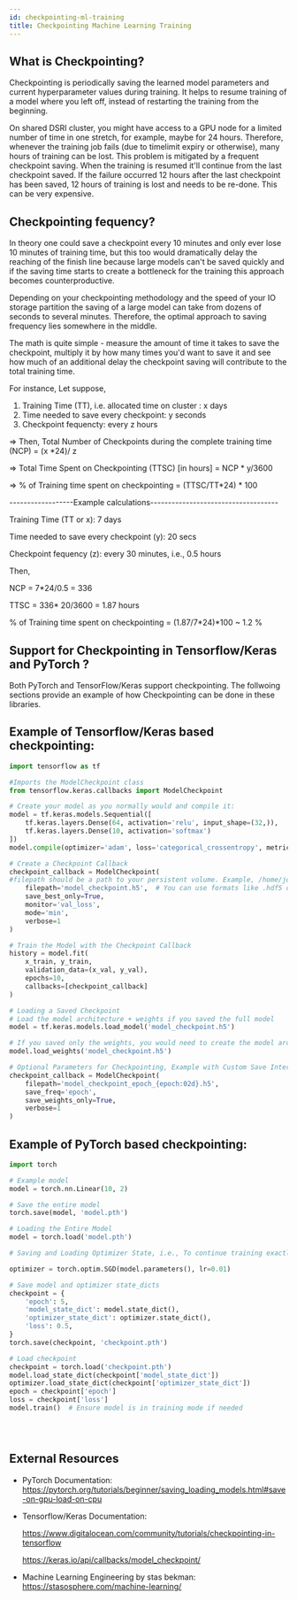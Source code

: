 ```yaml
---
id: checkpointing-ml-training
title: Checkpointing Machine Learning Training
---
```

## What is Checkpointing?
Checkpointing is periodically saving the learned model parameters and current hyperparameter values during training. It helps to resume training of a model where you left off, instead of restarting the training from the beginning.

On shared DSRI cluster, you might have access to a GPU node for a limited number of time in one stretch, for example, maybe for 24 hours. 
Therefore, whenever the training job fails (due to timelimit expiry or otherwise), many hours of training can be lost. This problem is mitigated by a frequent checkpoint saving. When the training is resumed it'll continue from the last checkpoint saved. If the failure occurred 12 hours after the last checkpoint has been saved, 12 hours of training is lost and needs to be re-done. This can be very expensive.

## Checkpointing fequency?
In theory one could save a checkpoint every 10 minutes and only ever lose 10 minutes of training time, but this too would dramatically delay the reaching of the finish line because large models can't be saved quickly and if the saving time starts to create a bottleneck for the training this approach becomes counterproductive.

Depending on your checkpointing methodology and the speed of your IO storage partition the saving of a large model can take from dozens of seconds to several minutes. Therefore, the optimal approach to saving frequency lies somewhere in the middle.

The math is quite simple - measure the amount of time it takes to save the checkpoint, multiply it by how many times you'd want to save it and see how much of an additional delay the checkpoint saving will contribute to the total training time.

For instance, Let suppose, 

1) Training Time (TT), i.e. allocated time on cluster : x days
2) Time needed to save every checkpoint: y seconds
3) Checkpoint fequencty: every z hours

=> Then, Total Number of Checkpoints during the complete training time (NCP) = (x *24)/ z

=> Total Time Spent on Checkpointing (TTSC) [in hours] = NCP * y/3600 

=> % of Training time spent on checkpointing = (TTSC/TT*24) * 100

------------------Example calculations------------------------------------

Training Time (TT or x): 7 days

Time needed to save every checkpoint (y): 20 secs

Checkpoint fequency (z): every 30 minutes, i.e., 0.5 hours

Then, 

NCP = 7*24/0.5 = 336

TTSC = 336* 20/3600 = 1.87 hours

% of Training time spent on checkpointing = (1.87/7*24)*100 ~ 1.2 %     


## Support for Checkpointing in Tensorflow/Keras and PyTorch ?

Both PyTorch and TensorFlow/Keras support checkpointing. The follwoing sections provide an example of how Checkpointing can be done in these libraries.

## Example of Tensorflow/Keras based checkpointing:

```python
import tensorflow as tf

#Imports the ModelCheckpoint class
from tensorflow.keras.callbacks import ModelCheckpoint

# Create your model as you normally would and compile it:
model = tf.keras.models.Sequential([
    tf.keras.layers.Dense(64, activation='relu', input_shape=(32,)),
    tf.keras.layers.Dense(10, activation='softmax')
])
model.compile(optimizer='adam', loss='categorical_crossentropy', metrics=['accuracy'])

# Create a Checkpoint Callback
checkpoint_callback = ModelCheckpoint(
#filepath should be a path to your persistent volume. Example, /home/jovyan path in your JupyterLab pod.
    filepath='model_checkpoint.h5',  # You can use formats like .hdf5 or .ckpt. 
    save_best_only=True,
    monitor='val_loss',
    mode='min',
    verbose=1
)

# Train the Model with the Checkpoint Callback
history = model.fit(
    x_train, y_train,
    validation_data=(x_val, y_val),
    epochs=10,
    callbacks=[checkpoint_callback]
)

# Loading a Saved Checkpoint
# Load the model architecture + weights if you saved the full model
model = tf.keras.models.load_model('model_checkpoint.h5')

# If you saved only the weights, you would need to create the model architecture first, then load weights:
model.load_weights('model_checkpoint.h5')

# Optional Parameters for Checkpointing, Example with Custom Save Intervals
checkpoint_callback = ModelCheckpoint(
    filepath='model_checkpoint_epoch_{epoch:02d}.h5',
    save_freq='epoch',
    save_weights_only=True,
    verbose=1
)


```


## Example of PyTorch based checkpointing:

```python
import torch

# Example model
model = torch.nn.Linear(10, 2)

# Save the entire model
torch.save(model, 'model.pth')

# Loading the Entire Model
model = torch.load('model.pth')

# Saving and Loading Optimizer State, i.e., To continue training exactly as before, you may want to save the optimizer state as well.

optimizer = torch.optim.SGD(model.parameters(), lr=0.01)

# Save model and optimizer state_dicts
checkpoint = {
    'epoch': 5,
    'model_state_dict': model.state_dict(),
    'optimizer_state_dict': optimizer.state_dict(),
    'loss': 0.5,
}
torch.save(checkpoint, 'checkpoint.pth')

# Load checkpoint
checkpoint = torch.load('checkpoint.pth')
model.load_state_dict(checkpoint['model_state_dict'])
optimizer.load_state_dict(checkpoint['optimizer_state_dict'])
epoch = checkpoint['epoch']
loss = checkpoint['loss']
model.train()  # Ensure model is in training mode if needed





```

## External Resources

* PyTorch Documentation: https://pytorch.org/tutorials/beginner/saving_loading_models.html#save-on-gpu-load-on-cpu
* Tensorflow/Keras Documentation:
  
  https://www.digitalocean.com/community/tutorials/checkpointing-in-tensorflow
  
  https://keras.io/api/callbacks/model_checkpoint/

* Machine Learning Engineering by stas bekman:
  https://stasosphere.com/machine-learning/
  
 
